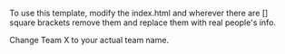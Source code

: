 To use this template, modify the index.html and wherever there are [] square brackets remove them and replace them with real people's info.

Change Team X to your actual team name.


